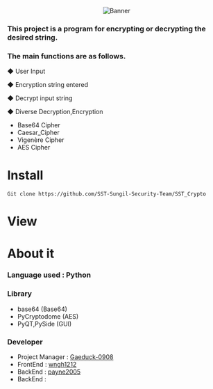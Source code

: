 <div align = "center">

  ![Banner](https://user-images.githubusercontent.com/82009667/199388561-5329a48e-c9ea-4c75-86a2-aef054c9e64b.png)
  
</div>

  ### This project is a program for encrypting or decrypting the desired string.
  
  ### The main functions are as follows.
  
  ◆ User Input
  
  ◆ Encryption string entered
  
  ◆ Decrypt input string
  
  ◆ Diverse Decryption,Encryption <Br>
  - Base64 Cipher <Br>
  - Caesar_Cipher <Br>
  - Vigenère Cipher <Br>
  - AES Cipher <Br>
  
  # Install
  ```
  Git clone https://github.com/SST-Sungil-Security-Team/SST_Crypto
  ```
  
  # View
  
  # About it
  
  ### Language used : Python
  
  ### Library
  - base64 (Base64)
  - PyCryptodome (AES)
  - PyQT,PySide (GUI)
  
  ### Developer
  - Project Manager : [Gaeduck-0908](https://github.com/gaeduck-0908) <br>
  - FrontEnd : [wngh1212](https://github.com/wngh1212) <br>
  - BackEnd : [payne2005](httpsL//github.com.payne2005) <br>
  - BackEnd : []() <br>
